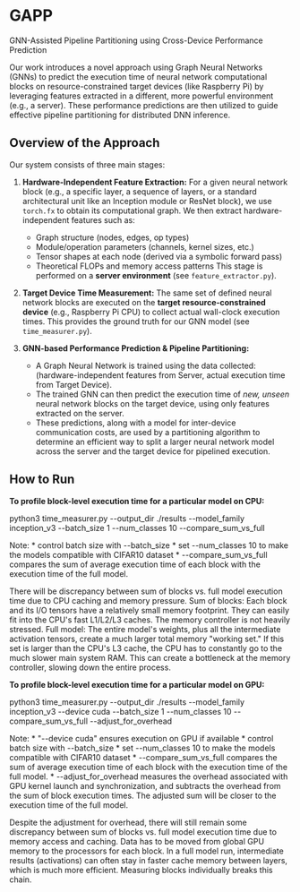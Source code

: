 # GAPP
GNN-Assisted Pipeline Partitioning using Cross-Device Performance Prediction

   Our work introduces a novel approach using Graph Neural Networks (GNNs) to predict the execution time of neural network computational blocks on resource-constrained target devices (like Raspberry Pi) by leveraging features extracted in a different, more powerful environment (e.g., a server). These performance predictions are then utilized to guide effective pipeline partitioning for distributed DNN inference.

## Overview of the Approach

Our system consists of three main stages:

1.  **Hardware-Independent Feature Extraction:** For a given neural network block (e.g., a specific layer, a sequence of layers, or a standard architectural unit like an Inception module or ResNet block), we use `torch.fx` to obtain its computational graph. We then extract hardware-independent features such as:
    *   Graph structure (nodes, edges, op types)
    *   Module/operation parameters (channels, kernel sizes, etc.)
    *   Tensor shapes at each node (derived via a symbolic forward pass)
    *   Theoretical FLOPs and memory access patterns
    This stage is performed on a **server environment** (see `feature_extractor.py`).

2.  **Target Device Time Measurement:** The same set of defined neural network blocks are executed on the **target resource-constrained device** (e.g., Raspberry Pi CPU) to collect actual wall-clock execution times. This provides the ground truth for our GNN model (see `time_measurer.py`).

3.  **GNN-based Performance Prediction & Pipeline Partitioning:**
    *   A Graph Neural Network is trained using the data collected: (hardware-independent features from Server, actual execution time from Target Device).
    *   The trained GNN can then predict the execution time of *new, unseen* neural network blocks on the target device, using only features extracted on the server.
    *   These predictions, along with a model for inter-device communication costs, are used by a partitioning algorithm to determine an efficient way to split a larger neural network model across the server and the target device for pipelined execution.

## How to Run

**To profile block-level execution time for a particular model on CPU:**

python3 time_measurer.py --output_dir ./results --model_family inception_v3 --batch_size 1 --num_classes 10 --compare_sum_vs_full

Note: 
    * control batch size with --batch_size
    * set --num_classes 10 to make the models compatible with CIFAR10 dataset
    * --compare_sum_vs_full compares the sum of average execution time of each block with the execution time of the full model. 

There will be discrepancy between sum of blocks vs. full model execution time due to CPU caching and memory pressure. 
Sum of blocks: Each block and its I/O tensors have a relatively small memory footprint. They can easily fit into the CPU's fast L1/L2/L3 caches. The memory controller is not heavily stressed.
Full model: The entire model's weights, plus all the intermediate activation tensors, create a much larger total memory "working set." If this set is larger than the CPU's L3 cache, the CPU has to constantly go to the much slower main system RAM. This can create a bottleneck at the memory controller, slowing down the entire process.

**To profile block-level execution time for a particular model on GPU:**

python3 time_measurer.py --output_dir ./results --model_family inception_v3 --device cuda --batch_size 1 --num_classes 10 --compare_sum_vs_full --adjust_for_overhead

Note:
    * "--device cuda" ensures execution on GPU if available
    * control batch size with --batch_size
    * set --num_classes 10 to make the models compatible with CIFAR10 dataset
    * --compare_sum_vs_full compares the sum of average execution time of each block with the execution time of the full model.
    * --adjust_for_overhead measures the overhead associated with GPU kernel launch and synchronization, and subtracts the overhead from the sum of block execution times. The adjusted sum will be closer to the execution time of the full model. 

Despite the adjustment for overhead, there will still remain some discrepancy between sum of blocks vs. full model execution time due to memory access and caching. Data has to be moved from global GPU memory to the processors for each block. In a full model run, intermediate results (activations) can often stay in faster cache memory between layers, which is much more efficient. Measuring blocks individually breaks this chain. 
